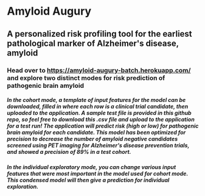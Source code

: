 # Amyloid Augury
## A personalized risk profiling tool for the earliest pathological marker of Alzheimer's disease, amyloid

### Head over to https://amyloid-augury-batch.herokuapp.com/ and explore two distinct modes for risk prediction of pathogenic brain amyloid

##### In the cohort mode, a template of input features for the model can be downloaded, filled in where each row is a clinical trial candidate, then uploaded to the application. A sample test file is provided in this github repo, so feel free to download this .csv file and upload to the application for a test run! The application will predict risk (high or low) for pathogenic brain amyloid for each candidate. This model has been optimized for precision to decrease the number of amyloid negative candidates screened using PET imaging for Alzheimer's disease prevention trials, and showed a precision of 89% in a test cohort.


##### In the individual exploratory mode, you can change various input features that were most important in the model used for cohort mode. This condensed model will then give a prediction for individual exploration. 
